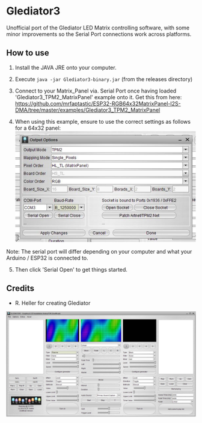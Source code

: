 # Glediator3
 Unofficial port of the Glediator LED Matrix controlling software, with some minor improvements so the Serial Port connections work across platforms.
 
## How to use

1. Install  the JAVA JRE onto your computer.
2. Execute `java -jar Glediator3-binary.jar` (from the releases directory)
3. Connect to your Matrix_Panel via. Serial Port once having loaded 'Glediator3_TPM2_MatrixPanel' example onto it. Get this from here: https://github.com/mrfaptastic/ESP32-RGB64x32MatrixPanel-I2S-DMA/tree/master/examples/Glediator3_TPM2_MatrixPanel

4. When using this example, ensure to use the correct settings as follows for a 64x32 panel:
![TPM2 Serial Connection Settings](tpm2_matrix_settings.jpg)

Note: The serial port will differ depending on your computer and what your Arduino / ESP32 is connected to.

5. Then click 'Serial Open' to get things started.


## Credits

* R. Heller for creating Glediator

![Glediator3](screenshot.jpg)
